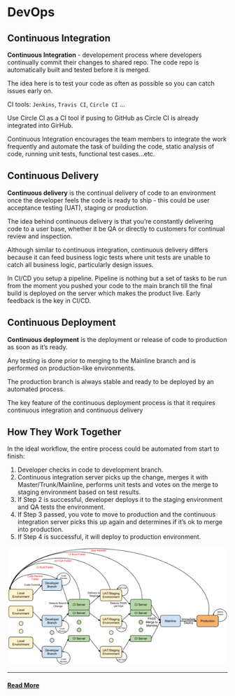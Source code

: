 # DevOps
## Continuous Integration
__Continuous Integration__ - developement process where developers continually commit their changes to shared repo. The code repo is automatically built and tested before it is merged. 

The idea here is to test your code as often as possible so you can catch issues early on.

CI tools: `Jenkins`, `Travis CI`, `Circle CI` ...

Use Circle CI as a CI tool if pusing to GitHub as Circle CI is already integrated into GirHub.

Continuous Integration encourages the team members to integrate the work frequently and automate the task of building the code, static analysis of code, running unit tests, functional test cases…etc.

## Continuous Delivery
__Continuous delivery__ is the continual delivery of code to an environment once the developer feels the code is ready to ship - this could be user acceptance testing (UAT), staging or production.

The idea behind continuous delivery is that you’re constantly delivering code to a user base, whether it be QA or directly to customers for continual review and inspection.

Although similar to continuous integration, continuous delivery differs because it can feed business logic tests where unit tests are unable to catch all business logic, particularly design issues.

In CI/CD you setup a pipeline. Pipeline is nothing but a set of tasks to be run from the moment you pushed your code to the main branch till the final build is deployed on the server which makes the product live. Early feedback is the key in CI/CD.

## Continuous Deployment
__Continuous deployment__ is the deployment or release of code to production as soon as it’s ready.

Any testing is done prior to merging to the Mainline branch and is performed on production-like environments.

The production branch is always stable and ready to be deployed by an automated process.

The key feature of the continuous deployment process is that it requires continuous integration and continuous delivery

## How They Work Together
In the ideal workflow, the entire process could be automated from start to finish:
1.  Developer checks in code to development branch.
2. Continuous integration server picks up the change, merges it with Master/Trunk/Mainline, performs unit tests and votes on the merge to staging environment based on test results.
3. If Step 2 is successful, developer deploys it to the staging environment and QA tests the environment.
4. If Step 3 passed, you vote to move to production and the continuous integration server picks this up again and determines if it’s ok to merge into production.
5. If Step 4 is successful, it will deploy to production environment.  

![cd_process_diagram](./images/cd_process_diagram.webp)

___

#### [Read More](https://blog.assembla.com/AssemblaBlog/tabid/12618/bid/92411/Continuous-Delivery-vs-Continuous-Deployment-vs-Continuous-Integration-Wait-huh.aspx)
